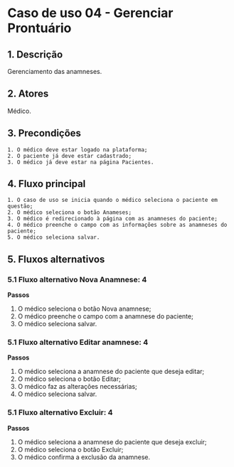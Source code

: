 # Caso de uso 04 - Gerenciar Prontuário

## 1. Descrição

Gerenciamento das anamneses.

## 2. Atores

Médico.

## 3. Precondições

	1. O médico deve estar logado na plataforma;
	2. O paciente já deve estar cadastrado;
	3. O médico já deve estar na página Pacientes.

## 4. Fluxo principal

    1. O caso de uso se inicia quando o médico seleciona o paciente em questão;
    2. O médico seleciona o botão Anameses;
    3. O médico é redirecionado à página com as anamneses do paciente;
    4. O médico preenche o campo com as informações sobre as anamneses do paciente;
    5. O médico seleciona salvar.


## 5. Fluxos alternativos

### 5.1 Fluxo alternativo Nova Anamnese: 4

**Passos** 
1. O médico seleciona o botão Nova anamnese;
2. O médico preenche o campo com a anamnese do paciente;
3. O médico seleciona salvar.

### 5.1 Fluxo alternativo Editar anamnese: 4

**Passos** 
1. O médico seleciona a anamnese do paciente que deseja editar;
2. O médico seleciona o botão Editar;
3. O médico faz as alterações necessárias;
4. O médico seleciona salvar.

### 5.1 Fluxo alternativo Excluir: 4

**Passos** 
1. O médico seleciona a anamnese do paciente que deseja excluir;
2. O médico seleciona o botão Excluir;
3. O médico confirma a exclusão da anamnese.

